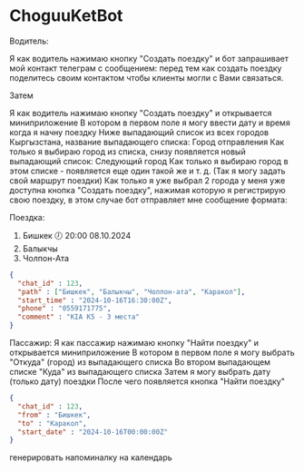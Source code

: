 
# ChoguuKetBot

Водитель:

  Я как водитель нажимаю кнопку "Создать поездку" и бот запрашивает мой контакт телеграм c
  сообщением: перед тем как создать поездку поделитесь своим контактом чтобы клиенты могли
  с Вами связаться.

  Затем

  Я как водитель нажимаю кнопку "Создать поездку" и открывается миниприложение
  В котором в первом поле я могу ввести дату и время когда я начну поездку
  Ниже выпадающий список из всех городов Кыргызстана, название выпадающего списка: Город отправления
  Как только я выбираю город из списка, снизу появляется новый выпадающий список: Следующий город
  Как только я выбираю город в этом списке - появляется еще один такой же и т. д.
  (Так я могу задать свой маршрут поездки)
  Как только я уже выбрал 2 города у меня уже доступна кнопка "Создать поездку", нажимая которую
  я регистрирую свою поездку, в этом случае бот отправляет мне сообщение формата:

  Поездка:
  1. Бишкек 🕖 20:00 08.10.2024
  2. Балыкчы
  3. Чолпон-Ата

  ```json
  {
    "chat_id" : 123,
    "path" : ["Бишкек", "Балыкчы", "Чолпон-ата", "Каракол"],
    "start_time" : "2024-10-16T16:30:00Z",
    "phone" : "0559171775",
    "comment" : "KIA K5 - 3 места"
  }
  ```

Пассажир:
  Я как пассажир нажимаю кнопку "Найти поездку" и открывается миниприложение
  В котором в первом поле я могу выбрать "Откуда" (город) из выпадающего списка
  Во втором выпадающем списке "Куда" из выпадающего списка
  Затем я могу выбрать дату (только дату) поездки
  После чего появляется кнопка "Найти поездку"

  ```json
  {
    "chat_id" : 123,
    "from" : "Бишкек",
    "to" : "Каракол",
    "start_date" : "2024-10-16T00:00:00Z"
  }
  ```

генерировать напоминалку на календарь
